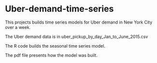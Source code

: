 # Uber-demand-time-series
This projects builds time series models for Uber demand in New York City over a week.

The Uber demand data is in uber_pickup_by_day_Jan_to_June_2015.csv

The R code builds the seasonal time series model.

The pdf file presents how the model was built.
